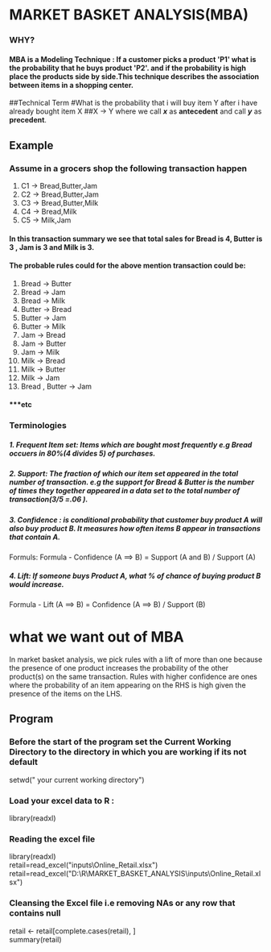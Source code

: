 # **MARKET BASKET ANALYSIS**(MBA)
### WHY?
#### MBA is a Modeling Technique : If a customer picks a product 'P1' what is the probability that he buys product 'P2'. and if the probability is high place the products side by side.This technique describes the association between items in a shopping center.
##Technical Term
#What is the probability that i will buy item Y after i have already bought item X
##X &rarr; Y
where we call ***x*** as **antecedent** and call ***y*** as **precedent**.

## Example
### Assume in a grocers shop the following transaction happen
1. C1 &rarr; Bread,Butter,Jam
2. C2 &rarr; Bread,Butter,Jam
3. C3 &rarr; Bread,Butter,Milk
4. C4 &rarr; Bread,Milk
5. C5 &rarr; Milk,Jam

#### In this transaction summary we see that total sales for Bread is 4, Butter is 3 , Jam is 3 and Milk is 3.



#### The probable rules could for the above mention transaction could be:

1. Bread  &rarr; Butter  
2. Bread &rarr; Jam
3. Bread &rarr; Milk
4. Butter &rarr; Bread
5. Butter &rarr; Jam
6. Butter &rarr; Milk
7. Jam &rarr; Bread
8. Jam &rarr; Butter
9. Jam &rarr; Milk
10. Milk &rarr; Bread
11. Milk &rarr; Butter
12. Milk &rarr; Jam
13. Bread , Butter &rarr; Jam
#### ***etc

### Terminologies

##### 1. Frequent Item set: Items which are bought most frequently e.g Bread occuers in 80%(4 divides 5) of purchases.
##### 2. Support: The fraction of which our item set appeared in the total number of transaction. e.g the support for Bread & Butter is the number of times they together appeared in a data set to the total number of transaction(3/5 =.06 ).
##### 3. Confidence :  is conditional probability that customer buy product A will also buy product B. It measures how often items B appear in transactions that contain A.
Formuls: Formula - Confidence (A ==> B) = Support (A and B) / Support (A)
##### 4. Lift: If someone buys Product A,  what % of chance of buying product B would increase.
Formula - Lift (A ==> B) = Confidence (A ==> B) / Support (B)


# what we want  out of MBA
In market basket analysis, we pick rules with a lift of more than one because the presence of one product increases the probability of the other product(s) on the same transaction. Rules with higher confidence are ones where the probability of an item appearing on the RHS is high given the presence of the items on the LHS.

## Program
### Before the start of the program set the Current Working Directory to the directory in which you are working if its not default
setwd(" your current working directory")
### Load your excel data to R :
library(readxl)<br />
### Reading the excel file 
library(readxl)<br />
retail=read_excel("inputs\\Online_Retail.xlsx")<br />
retail=read_excel("D:\\R\\MARKET_BASKET_ANALYSIS\\inputs\\Online_Retail.xlsx")<br />
### Cleansing the Excel file i.e removing NAs or any row that contains null<br />
retail <- retail[complete.cases(retail), ]<br />
summary(retail)<br />




